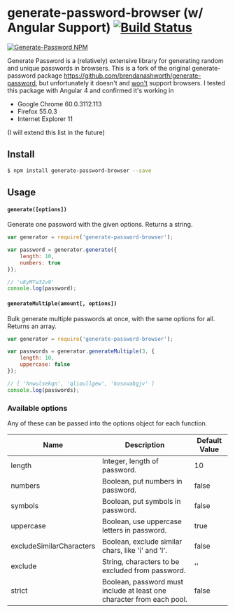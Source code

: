 # generate-password-browser (w/ Angular Support) [![Build Status](https://api.travis-ci.org/xama5/generate-password-browser.svg?branch=master)](https://travis-ci.org/xama5/generate-password-browser)

[![Generate-Password NPM](https://nodei.co/npm/generate-password-browser.png?downloads=true&downloadRank=true)](http://npmjs.org/package/generate-password-browser)


Generate Password is a (relatively) extensive library for generating random and unique passwords in browsers.
This is a fork of the original generate-password package https://github.com/brendanashworth/generate-password, but unfortunately it doesn't and [won't](https://github.com/brendanashworth/generate-password/pull/21) support browsers.
I tested this package with Angular 4 and confirmed it's working in

- Google Chrome 60.0.3112.113
- Firefox 55.0.3
- Internet Explorer 11

(I will extend this list in the future)

## Install

```bash
$ npm install generate-password-browser --save
```

## Usage

#### `generate([options])`

Generate one password with the given options. Returns a string.

```javascript
var generator = require('generate-password-browser');

var password = generator.generate({
	length: 10,
	numbers: true
});

// 'uEyMTw32v9'
console.log(password);
```

#### `generateMultiple(amount[, options])`

Bulk generate multiple passwords at once, with the same options for all. Returns an array.

```javascript
var generator = require('generate-password-browser');

var passwords = generator.generateMultiple(3, {
	length: 10,
	uppercase: false
});

// [ 'hnwulsekqn', 'qlioullgew', 'kosxwabgjv' ]
console.log(passwords);
```

### Available options
Any of these can be passed into the options object for each function.


|            Name          |                  Description                        | Default Value |
|--------------------------|-----------------------------------------------------|---------------|
| length                   | Integer, length of password.                        |       10      |
| numbers                  | Boolean, put numbers in password.                   |     false     |
| symbols                  | Boolean, put symbols in password.                   |     false     |
| uppercase                | Boolean, use uppercase letters in password.         |      true     |
| excludeSimilarCharacters | Boolean, exclude similar chars, like 'i' and 'l'.   |     false     |
| exclude                  | String, characters to be excluded from password.    |       ''      |
| strict                   | Boolean, password must include at least one character from each pool. |     false     |
